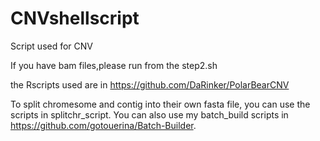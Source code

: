 # CNVshellscript
Script used for CNV

If you have bam files,please run from the step2.sh

the Rscripts used are in https://github.com/DaRinker/PolarBearCNV

To split chromesome and contig into their own fasta file, you can use the scripts in splitchr_script. You can also use my batch_build scripts in https://github.com/gotouerina/Batch-Builder.
